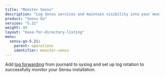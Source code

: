 ```yaml
---
title: "Monitor Sensu"
description: "Log Sensu services and maintain visibility into your monitoring workflows. Learn to monitor Sensu."
product: "Sensu Go"
version: "5.21"
weight: 40
layout: "base-for-directory-listing"
menu:
  sensu-go-5.21:
    parent: operations
    identifier: monitor-sensu
---
```


Add [log forwarding][1] from journald to syslog and set up log rotation to successfully monitor your Sensu installation.


[1]: log-sensu-systemd/
